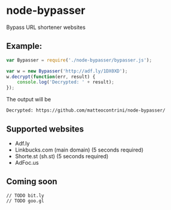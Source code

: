 # node-bypasser
Bypass URL shortener websites

## Example:

```javascript
var Bypasser = require('./node-bypasser/bypasser.js');

var w = new Bypasser('http://adf.ly/1DX0XD');
w.decrypt(function(err, result) {
	console.log('Decrypted: ' + result);
});
```

The output will be 
```
Decrypted: https://github.com/matteocontrini/node-bypasser/
```

## Supported websites
* Adf.ly
* Linkbucks.com (main domain) (5 seconds required)
* Shorte.st (sh.st) (5 seconds required)
* AdFoc.us

## Coming soon
```
// TODO bit.ly
// TODO goo.gl
```
